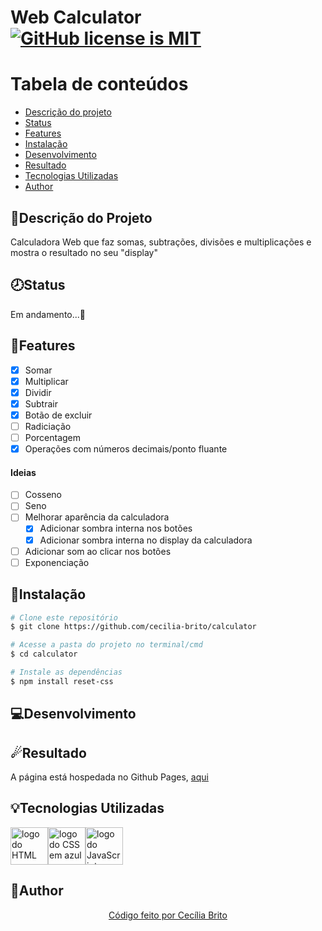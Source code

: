 # Web Calculator <a href="https://github.com/cecilia-brito/calculator/blob/master/LICENSE"><img alt="GitHub license is MIT" src="https://img.shields.io/github/license/cecilia-brito/calculator?color=blue"></a>

Tabela de conteúdos
=================
<!--ts-->
   * [Descrição do projeto](#descrição-do-projeto)
   * [Status](#status)
   * [Features](#features)
   * [Instalação](#instalação)
   * [Desenvolvimento](#desenvolvimento)
   * [Resultado](#resultado)
   * [Tecnologias Utilizadas](#tecnologias-utilizadas)
   * [Author](#author)
<!--te-->

## 📝Descrição do Projeto

<p>Calculadora Web que faz somas, subtrações, divisões e multiplicações e mostra o resultado no seu "display"</p>

## 🕗Status

<p>Em andamento...🚀</p>

## 📝Features

- [X] Somar
- [X] Multiplicar
- [X] Dividir
- [X] Subtrair
- [X] Botão de excluir
- [ ] Radiciação
- [ ] Porcentagem
- [X] Operações com números decimais/ponto fluante

#### Ideias

- [ ] Cosseno
- [ ] Seno
- [ ] Melhorar aparência da calculadora
  - [X] Adicionar sombra interna nos botões
  - [X] Adicionar sombra interna no display da calculadora
- [ ] Adicionar som ao clicar nos botões  
- [ ] Exponenciação

## 💾Instalação

```bash
# Clone este repositório
$ git clone https://github.com/cecilia-brito/calculator

# Acesse a pasta do projeto no terminal/cmd
$ cd calculator

# Instale as dependências
$ npm install reset-css
```

## 💻Desenvolvimento 

###

## ☄Resultado

<p>A página está hospedada no Github Pages, <a href='#'>aqui</a></p>

## 💡Tecnologias Utilizadas
<a href='https://developer.mozilla.org/pt-BR/docs/Web/HTML'><img src="https://cdn.jsdelivr.net/gh/devicons/devicon/icons/html5/html5-original.svg" alt='logo do HTML em laranja' width ='60' height='60'/></a><a href='https://developer.mozilla.org/pt-BR/docs/Web/CSS'><img src="https://cdn.jsdelivr.net/gh/devicons/devicon/icons/css3/css3-original.svg" alt='logo do CSS em azul'  width ='60' height='60'/></a><a href='https://developer.mozilla.org/pt-BR/docs/Web/JavaScript'><img src="https://cdn.jsdelivr.net/gh/devicons/devicon/icons/javascript/javascript-original.svg" alt='logo do JavaScript em amarelo'  width ='60' height='60' /></a>

## 🌼Author

<p align='center'><a href="https://www.linkedin.com/in/cec%C3%ADlia-brito-santos-a22193170/">Código feito por Cecília Brito</a></p>
